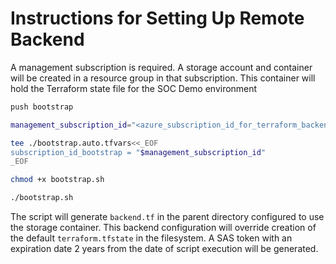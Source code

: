 # Instructions for Setting Up Remote Backend

A management subscription is required.
A storage account and container will be created in a resource group in that subscription.
This container will hold the Terraform state file for the SOC Demo environment

```bash
push bootstrap

management_subscription_id="<azure_subscription_id_for_terraform_backend_state>"

tee ./bootstrap.auto.tfvars<<_EOF
subscription_id_bootstrap = "$management_subscription_id"
_EOF

chmod +x bootstrap.sh

./bootstrap.sh
```

The script will generate `backend.tf` in the parent directory configured to use the storage container.
This backend configuration will override creation of the default `terraform.tfstate` in the filesystem.
A SAS token with an expiration date 2 years from the date of script execution will be generated.